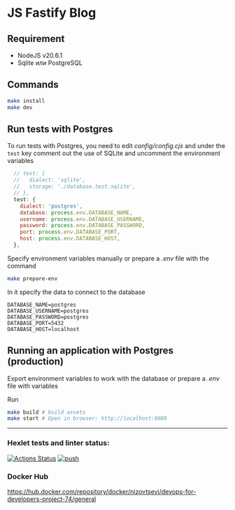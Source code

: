# JS Fastify Blog

## Requirement

* NodeJS v20.6.1
* Sqlite или PostgreSQL

## Commands

```bash
make install
make dev
```

## Run tests with Postgres

To run tests with Postgres, you need to edit *config/config.cjs* and under the `test` key comment out the use of SQLite and uncomment the environment variables

```js
  // test: {
  //   dialect: 'sqlite',
  //   storage: './database.test.sqlite',
  // },
  test: {
    dialect: 'postgres',
    database: process.env.DATABASE_NAME,
    username: process.env.DATABASE_USERNAME,
    password: process.env.DATABASE_PASSWORD,
    port: process.env.DATABASE_PORT,
    host: process.env.DATABASE_HOST,
  },
```

Specify environment variables manually or prepare a *.env* file with the command

```bash
make prepare-env
```

In it specify the data to connect to the database

```dotenv
DATABASE_NAME=postgres
DATABASE_USERNAME=postgres
DATABASE_PASSWORD=postgres
DATABASE_PORT=5432
DATABASE_HOST=localhost
```

## Running an application with Postgres (production)

Export environment variables to work with the database or prepare a *.env* file with variables

Run

```bash
make build # build assets
make start # Open in browser: http://localhost:8080
```

---


### Hexlet tests and linter status:
[![Actions Status](https://github.com/nizovtsevmain/devops-for-developers-project-74/actions/workflows/hexlet-check.yml/badge.svg)](https://github.com/nizovtsevmain/devops-for-developers-project-74/actions)
[![push](https://github.com/nizovtsevmain/devops-for-developers-project-74/actions/workflows/push.yml/badge.svg)](https://github.com/nizovtsevmain/devops-for-developers-project-74/actions/workflows/push.yml)

### Docker Hub
https://hub.docker.com/repository/docker/nizovtsevi/devops-for-developers-project-74/general